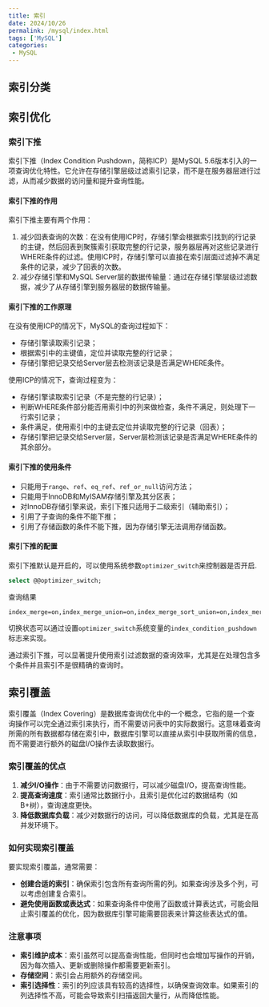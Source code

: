 ```yaml
---
title: 索引
date: 2024/10/26
permalink: /mysql/index.html
tags: ['MySQL']
categories:
 - MySQL
---
```


## 索引分类

## 索引优化

### 索引下推

索引下推（Index Condition Pushdown，简称ICP）是MySQL 5.6版本引入的一项查询优化特性。它允许在存储引擎层级过滤索引记录，而不是在服务器层进行过滤，从而减少数据的访问量和提升查询性能。

#### 索引下推的作用

索引下推主要有两个作用：

1. 减少回表查询的次数：在没有使用ICP时，存储引擎会根据索引找到的行记录的主键，然后回表到聚簇索引获取完整的行记录，服务器层再对这些记录进行WHERE条件的过滤。使用ICP时，存储引擎可以直接在索引层面过滤掉不满足条件的记录，减少了回表的次数。
2. 减少存储引擎和MySQL Server层的数据传输量：通过在存储引擎层级过滤数据，减少了从存储引擎到服务器层的数据传输量。

#### 索引下推的工作原理

在没有使用ICP的情况下，MySQL的查询过程如下：

- 存储引擎读取索引记录；
- 根据索引中的主键值，定位并读取完整的行记录；
- 存储引擎把记录交给Server层去检测该记录是否满足WHERE条件。

使用ICP的情况下，查询过程变为：

- 存储引擎读取索引记录（不是完整的行记录）；
- 判断WHERE条件部分能否用索引中的列来做检查，条件不满足，则处理下一行索引记录；
- 条件满足，使用索引中的主键去定位并读取完整的行记录（回表）；
- 存储引擎把记录交给Server层，Server层检测该记录是否满足WHERE条件的其余部分。

#### 索引下推的使用条件

- 只能用于`range`、`ref`、`eq_ref`、`ref_or_null`访问方法；
- 只能用于InnoDB和MyISAM存储引擎及其分区表；
- 对InnoDB存储引擎来说，索引下推只适用于二级索引（辅助索引）；
- 引用了子查询的条件不能下推；
- 引用了存储函数的条件不能下推，因为存储引擎无法调用存储函数。

#### 索引下推的配置

索引下推默认是开启的，可以使用系统参数`optimizer_switch`来控制器是否开启.

```sql
select @@optimizer_switch;
```

查询结果

```shell
index_merge=on,index_merge_union=on,index_merge_sort_union=on,index_merge_intersection=on,engine_condition_pushdown=on,index_condition_pushdown=on,mrr=on,mrr_cost_based=on,block_nested_loop=on,batched_key_access=off,materialization=on,semijoin=on,loosescan=on,firstmatch=on,duplicateweedout=on,subquery_materialization_cost_based=on,use_index_extensions=on,condition_fanout_filter=on,derived_merge=on,use_invisible_indexes=off,skip_scan=on,join_card_est_using_histogram=on,limit_offset_pushdown=on,detach_range_condition=on,prefer_ordering_index=on,equal_propagation=on
```

切换状态可以通过设置`optimizer_switch`系统变量的`index_condition_pushdown`标志来实现。

通过索引下推，可以显著提升使用索引过滤数据的查询效率，尤其是在处理包含多个条件并且索引不是很精确的查询时。

## 索引覆盖

索引覆盖（Index Covering）是数据库查询优化中的一个概念，它指的是一个查询操作可以完全通过索引来执行，而不需要访问表中的实际数据行。这意味着查询所需的所有数据都存储在索引中，数据库引擎可以直接从索引中获取所需的信息，而不需要进行额外的磁盘I/O操作去读取数据行。

### 索引覆盖的优点

1. **减少I/O操作**：由于不需要访问数据行，可以减少磁盘I/O，提高查询性能。
2. **提高查询速度**：索引通常比数据行小，且索引是优化过的数据结构（如B+树），查询速度更快。
3. **降低数据库负载**：减少对数据行的访问，可以降低数据库的负载，尤其是在高并发环境下。

### 如何实现索引覆盖

要实现索引覆盖，通常需要：

- **创建合适的索引**：确保索引包含所有查询所需的列。如果查询涉及多个列，可以考虑创建复合索引。
- **避免使用函数或表达式**：如果查询条件中使用了函数或计算表达式，可能会阻止索引覆盖的优化，因为数据库引擎可能需要回表来计算这些表达式的值。

### 注意事项

- **索引维护成本**：索引虽然可以提高查询性能，但同时也会增加写操作的开销，因为每次插入、更新或删除操作都需要更新索引。
- **存储空间**：索引会占用额外的存储空间。
- **索引选择性**：索引的列应该具有较高的选择性，以确保查询效率。如果索引的列选择性不高，可能会导致索引扫描返回大量行，从而降低性能。